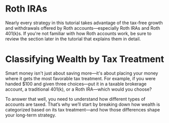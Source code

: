 # Roth IRAs

Nearly every strategy in this tutorial takes advantage of the tax-free growth and withdrawals offered by Roth accounts—especially Roth IRAs and Roth 401(k)s. If you're not familiar with how Roth accounts work, be sure to review the section later in the tutorial that explains them in detail.

# Classifying Wealth by Tax Treatment

Smart money isn't just about saving more—it's about placing your money where it gets the most favorable tax treatment. For example, if you were handed $100 and given three choices—put it in a taxable brokerage account, a traditional 401(k), or a Roth IRA—which would you choose?

To answer that well, you need to understand how different types of accounts are taxed. That’s why we’ll start by breaking down how wealth is categorized based on its tax treatment—and how those differences shape your long-term strategy.
